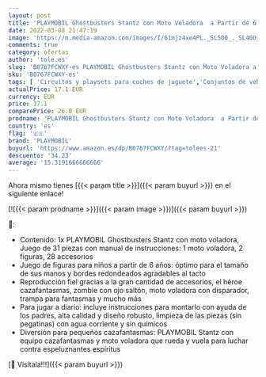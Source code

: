 ```yaml
---
layout: post
title: 'PLAYMOBIL Ghostbusters Stantz con Moto Voladora  a Partir de 6 Años  9388 '
date: 2022-03-08 21:47:19
image: 'https://m.media-amazon.com/images/I/61mjz4xe4PL._SL500_._SL400_.jpg'
comments: true
category: ofertas
author: 'tole.es'
slug: 'B0767FCWXY-es PLAYMOBIL Ghostbusters Stantz con Moto Voladora a Partir...'
sku: 'B0767FCWXY-es'
tags: [ 'Circuitos y playsets para coches de juguete','Conjuntos de vehículos de motor para niños','Juguetes','Juguetes y juegos','Muñecos y figuras','Vehículos de juguete para niños','playmobil', ]
actualPrice: 17.1 EUR
currency: EUR
price: 17.1
comparePrice: 26.0 EUR
prodname: 'PLAYMOBIL Ghostbusters Stantz con Moto Voladora  a Partir de 6 Años  9388 '
country: 'es'
flag: '🇪🇸'
brand: 'PLAYMOBIL'
buyurl: 'https://www.amazon.es/dp/B0767FCWXY/?tag=tolees-21'
descuento: '34.23'
average: '15.3191666666666'
---
```


Ahora mismo tienes [{{< param title >}}]({{< param buyurl >}}) en el siguiente enlace!

[![{{< param prodname >}}]({{< param image >}})]({{< param buyurl >}})

🔎:

- Contenido: 1x PLAYMOBIL Ghostbusters Stantz con moto voladora, Juego de 31 piezas con manual de instrucciones: 1 moto voladora, 2 figuras, 28 accesorios
- Juego de figuras para niños a partir de 6 años: óptimo para el tamaño de sus manos y bordes redondeados agradables al tacto
- Reproducción fiel gracias a la gran cantidad de accesorios, el héroe cazafantasmas, zombie con ojo saltón, moto voladora con disparador, trampa para fantasmas y mucho más
- Para jugar a diario: incluye instrucciones para montarlo con ayuda de los padres, alta calidad y diseño robusto, limpieza de las piezas (sin pegatinas) con agua corriente y sin químicos
- Diversión para pequeños cazafantasmas: PLAYMOBIL Stantz con equipo cazafantasmas y moto voladora que rueda y vuela para luchar contra espeluznantes espíritus

[🛒 Visítala!!!]({{< param buyurl >}})
